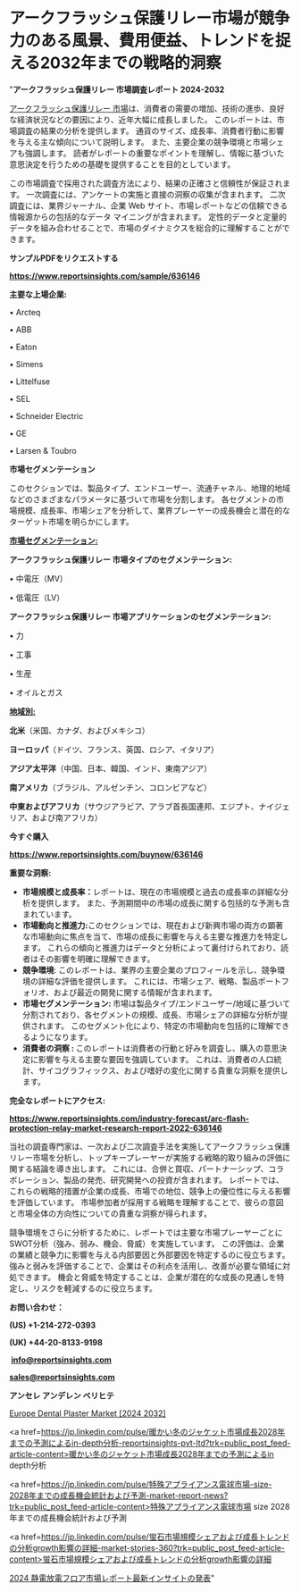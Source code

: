 # アークフラッシュ保護リレー市場が競争力のある風景、費用便益、トレンドを捉える2032年までの戦略的洞察

"<strong>アークフラッシュ保護リレー 市場調査レポート 2024-2032</strong>

<a href=https://www.reportsinsights.com/sample/636146>アークフラッシュ保護リレー 市場</a>は、消費者の需要の増加、技術の進歩、良好な経済状況などの要因により、近年大幅に成長しました。 このレポートは、市場調査の結果の分析を提供します。 通貨のサイズ、成長率、消費者行動に影響を与える主な傾向について説明します。 また、主要企業の競争環境と市場シェアも強調します。 読者がレポートの重要なポイントを理解し、情報に基づいた意思決定を行うための基礎を提供することを目的としています。

この市場調査で採用された調査方法により、結果の正確さと信頼性が保証されます。 一次調査には、アンケートの実施と直接の洞察の収集が含まれます。 二次調査には、業界ジャーナル、企業 Web サイト、市場レポートなどの信頼できる情報源からの包括的なデータ マイニングが含まれます。 定性的データと定量的データを組み合わせることで、市場のダイナミクスを総合的に理解することができます。

<strong><b>サンプルPDFをリクエストする</b></strong>

<a href=https://www.reportsinsights.com/sample/636146><strong><u>https://www.reportsinsights.com/sample/636146</u></strong></a>

<strong>主要な上場企業:</strong>

• Arcteq 

• ABB 

• Eaton 

• Simens 

• Littelfuse 

• SEL 

• Schneider Electric 

• GE 

• Larsen & Toubro

<strong>市場セグメンテーション</strong>

このセクションでは、製品タイプ、エンドユーザー、流通チャネル、地理的地域などのさまざまなパラメータに基づいて市場を分割します。 各セグメントの市場規模、成長率、市場シェアを分析して、業界プレーヤーの成長機会と潜在的なターゲット市場を明らかにします。

<strong><u>市場セグメンテーション</u></strong><strong><u>:</u></strong>

<strong>アークフラッシュ保護リレー 市場タイプのセグメンテーション:</strong>

• 中電圧（MV）

• 低電圧（LV）

<strong>アークフラッシュ保護リレー 市場アプリケーションのセグメンテーション:</strong>

• 力

• 工事

• 生産

• オイルとガス

<strong><u>地域別</u></strong><strong><u>:</u></strong>

<strong>北米</strong>（米国、カナダ、およびメキシコ）

<strong>ヨーロッパ</strong>（ドイツ、フランス、英国、ロシア、イタリア）

<strong>アジア太平洋</strong>（中国、日本、韓国、インド、東南アジア）

<strong>南アメリカ</strong>（ブラジル、アルゼンチン、コロンビアなど）

<strong>中東およびアフリカ</strong>（サウジアラビア、アラブ首長国連邦、エジプト、ナイジェリア、および南アフリカ）

<strong>今すぐ購入</strong>

<a href=https://www.reportsinsights.com/buynow/636146><strong><u>https://www.reportsinsights.com/buynow/636146</u></strong></a>

<strong>重要な洞察:</strong>
<ul>
  <li><strong>市場規模と成長率：</strong>レポートは、現在の市場規模と過去の成長率の詳細な分析を提供します。 また、予測期間中の市場の成長に関する包括的な予測も含まれています。</li>
  <li><strong>市場動向と推進力:</strong>このセクションでは、現在および新興市場の両方の顕著な市場動向に焦点を当て、市場の成長に影響を与える主要な推進力を特定します。 これらの傾向と推進力はデータと分析によって裏付けられており、読者はその影響を明確に理解できます。</li>
  <li><strong>競争環境</strong>: このレポートは、業界の主要企業のプロフィールを示し、競争環境の詳細な評価を提供します。 これには、市場シェア、戦略、製品ポートフォリオ、および最近の開発に関する情報が含まれます。</li>
  <li><strong>市場セグメンテーション: </strong>市場は製品タイプ/エンドユーザー/地域に基づいて分割されており、各セグメントの規模、成長、市場シェアの詳細な分析が提供されます。 このセグメント化により、特定の市場動向を包括的に理解できるようになります。</li>
  <li><strong>消費者の洞察 : </strong>このレポートは消費者の行動と好みを調査し、購入の意思決定に影響を与える主要な要因を強調しています。 これは、消費者の人口統計、サイコグラフィックス、および嗜好の変化に関する貴重な洞察を提供します。</li>
</ul>
<strong>完全なレポートにアクセス:</strong>

<a href=https://www.reportsinsights.com/industry-forecast/arc-flash-protection-relay-market-research-report-2022-636146><strong><u><b>https://www.reportsinsights.com/industry-forecast/arc-flash-protection-relay-market-research-report-2022-636146</b></u></strong></a>

当社の調査専門家は、一次および二次調査手法を実施してアークフラッシュ保護リレー市場を分析し、トップキープレーヤーが実施する戦略的取り組みの評価に関する結論を導き出します。 これには、合併と買収、パートナーシップ、コラボレーション、製品の発売、研究開発への投資が含まれます。 レポートでは、これらの戦略的措置が企業の成長、市場での地位、競争上の優位性に与える影響を評価しています。 市場参加者が採用する戦略を理解することで、彼らの意図と市場全体の方向性についての貴重な洞察が得られます。

競争環境をさらに分析するために、レポートでは主要な市場プレーヤーごとにSWOT分析（強み、弱み、機会、脅威）を実施しています。 この評価は、企業の業績と競争力に影響を与える内部要因と外部要因を特定するのに役立ちます。 強みと弱みを評価することで、企業はその利点を活用し、改善が必要な領域に対処できます。 機会と脅威を特定することは、企業が潜在的な成長の見通しを特定し、リスクを軽減するのに役立ちます。

<strong>お問い合わせ：</strong>

<strong>(US) +1-214-272-0393</strong>

<strong>(UK) +44-20-8133-9198</strong>

<strong> </strong><a href=info@reportsinsights.com><strong><u>info@reportsinsights.com</u></strong></a>

<a href=sales@reportsinsights.com><strong><u>sales@reportsinsights.com</u></strong></a>

<strong>アンセレ アンデレン ベリヒテ</strong>

<a href=https://www.linkedin.com/pulse/europe-dental-plaster-markets-analysis-decision-makers-kdfzf/>Europe Dental Plaster Market [2024 2032]</a>

<a href=https://jp.linkedin.com/pulse/暖かい冬のジャケット市場成長2028年までの予測によるin-depth分析-reportsinsights-pvt-ltd?trk=public_post_feed-article-content>暖かい冬のジャケット市場成長2028年までの予測によるin depth分析</a>

<a href=https://jp.linkedin.com/pulse/特殊アプライアンス電球市場-size-2028年までの成長機会統計および予測-market-report-news?trk=public_post_feed-article-content>特殊アプライアンス電球市場 size 2028年までの成長機会統計および予測</a>

<a href=https://jp.linkedin.com/pulse/蛍石市場規模シェアおよび成長トレンドの分析growth影響の詳細-market-stories-360?trk=public_post_feed-article-content>蛍石市場規模シェアおよび成長トレンドの分析growth影響の詳細</a>

<a href=https://www.linkedin.com/pulse/2024-静電放電フロア市場レポート最新インサイトの発表-reportsinsights-pvt-ltd-eplyf/>2024 静電放電フロア市場レポート最新インサイトの発表</a>"
